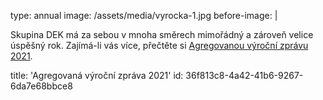 type: annual
image: /assets/media/vyrocka-1.jpg
before-image: |
  <p>Skupina DEK má za sebou v mnoha směrech mimořádný a zároveň velice úspěšný rok. Zajímá-li vás více, přečtěte si <a href="https://cdn1.idek.cz/file/VZ-2021-final-2fff5ade.pdf">Agregovanou výroční zprávu 2021</a>.<br>
  </p>
title: 'Agregovaná výroční zpráva 2021'
id: 36f813c8-4a42-41b6-9267-6da7e68bbce8
